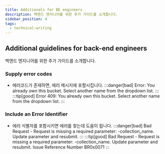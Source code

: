 ```yaml
---
title: Additionals for BE engineers
description: 백엔드 엔지니어를 위한 추가 가이드를 소개합니다.
sidebar_position: 4
tags:
  - technical-writing
---
```


## Additional guidelines for back-end engineers

백엔드 엔지니어를 위한 추가 가이드를 소개합니다.

### Supply error codes

- 에러코드가 존재하면, 에러 메시지에 포함시킵니다.
  :::danger[bad]
  Error: You already own this bucket. Select another name from the dropdown list.
  :::
  :::tip[good]
  Error 409: You already own this bucket. Select another name from the dropdown list.
  :::

### Include an Error Identifier

- 에러 식별자를 포함시키면 에러를 찾는데 도움이 됩니다.
  :::danger[bad]
  Bad Request - Request is missing a required parameter: -collection_name. Update parameter and resubmit.
  :::
  :::tip[good]
  Bad Request - Request is missing a required parameter: -collection_name. Update parameter and resubmit. Issue Reference Number BR0x0071
  :::
